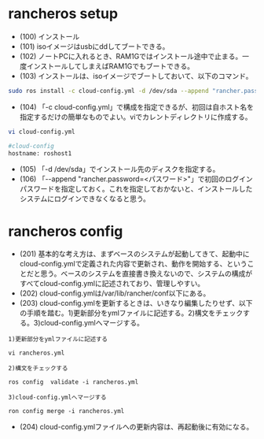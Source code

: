 #  rancheros setup
- (100) インストール
- (101) isoイメージはusbにddしてブートできる。
- (102) ノートPCに入れるとき、RAM1Gではインストール途中で止まる。一度インストールしてしまえばRAM1Gでもブートできる。
- (103) インストールは、isoイメージでブートしておいて、以下のコマンド。
```bash
sudo ros install -c cloud-config.yml -d /dev/sda --append "rancher.password=<パスワード>"
```
- (104) 「-c cloud-config.yml」で構成を指定できるが、初回は自ホスト名を指定するだけの簡単なものでよい。viでカレントディレクトリに作成する。
```bash
vi cloud-config.yml

#cloud-config
hostname: roshost1
```
- (105) 「-d /dev/sda」でインストール先のディスクを指定する。
- (106) 「--append "rancher.password=<パスワード>"」で初回のログインパスワードを指定しておく。これを指定しておかないと、インストールしたシステムにログインできなくなると思う。

# rancheros config
- (201) 基本的な考え方は、まずベースのシステムが起動してきて、起動中にcloud-config.ymlで定義された内容で更新され、動作を開始する、ということだと思う。ベースのシステムを直接書き換えないので、システムの構成がすべてcloud-config.ymlに記述されており、管理しやすい。
- (202) cloud-config.ymlは/var/lib/rancher/conf以下にある。
- (203) cloud-config.ymlを更新するときは、いきなり編集したりせず、以下の手順を踏む。1)更新部分をymlファイルに記述する。2)構文をチェックする。3)cloud-config.ymlへマージする。
```
1)更新部分をymlファイルに記述する

vi rancheros.yml

2)構文をチェックする

ros config  validate -i rancheros.yml

3)cloud-config.ymlへマージする

ron config merge -i rancheros.yml

```
- (204) cloud-config.ymlファイルへの更新内容は、再起動後に有効になる。

